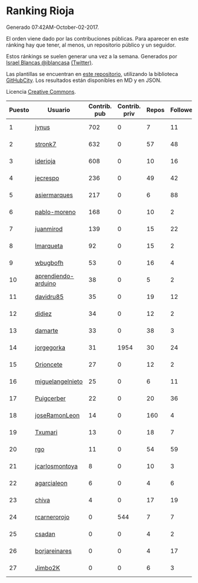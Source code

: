 # Ranking Rioja

Generado 07:42AM-October-02-2017.

El orden viene dado por las contribuciones públicas. Para aparecer en este ránking hay que tener, al menos, un repositorio público y un seguidor.

Estos ránkings se suelen generar una vez a la semana. Generados por [Israel Blancas @iblancasa](https://github.com/iblancasa/) [(Twitter)](https://twitter.com/iblancasa).

Las plantillas se encuentran en [este repositorio](https://github.com/iblancasa/GH-Spanish-Ranking), utilizando la biblioteca [GitHubCity](https://github.com/iblancasa/GitHubCity). Los resultados están disponibles en MD y en JSON.

Licencia [Creative Commons](https://creativecommons.org/licenses/by/4.0/).

| Puesto   |  Usuario  | Contrib. pub | Contrib. priv |Repos| Followers | Desde |  Avatar  |
|----------|-----------|--------------|---------------|-----|-----------|-------|----------|
|1|[jynus](https://github.com/jynus)|702|0|7|11|2014-08-28|![jynus](https://avatars2.githubusercontent.com/u/8576860)|
|2|[stronk7](https://github.com/stronk7)|632|0|57|48|2009-12-14|![stronk7](https://avatars0.githubusercontent.com/u/167147)|
|3|[iderioja](https://github.com/iderioja)|608|0|10|16|2013-07-25|![iderioja](https://avatars0.githubusercontent.com/u/5090808)|
|4|[jecrespo](https://github.com/jecrespo)|236|0|49|42|2012-03-15|![jecrespo](https://avatars1.githubusercontent.com/u/1539718)|
|5|[asiermarques](https://github.com/asiermarques)|217|0|6|88|2009-11-05|![asiermarques](https://avatars3.githubusercontent.com/u/149459)|
|6|[pablo-moreno](https://github.com/pablo-moreno)|168|0|10|2|2014-07-18|![pablo-moreno](https://avatars2.githubusercontent.com/u/8203696)|
|7|[juanmirod](https://github.com/juanmirod)|139|0|15|22|2013-02-27|![juanmirod](https://avatars1.githubusercontent.com/u/3714422)|
|8|[lmarqueta](https://github.com/lmarqueta)|92|0|15|2|2015-09-17|![lmarqueta](https://avatars2.githubusercontent.com/u/14338278)|
|9|[wbugbofh](https://github.com/wbugbofh)|53|0|16|4|2013-04-24|![wbugbofh](https://avatars1.githubusercontent.com/u/4250161)|
|10|[aprendiendo-arduino](https://github.com/aprendiendo-arduino)|38|0|5|2|2016-09-02|![aprendiendo-arduino](https://avatars0.githubusercontent.com/u/21957254)|
|11|[davidru85](https://github.com/davidru85)|35|0|19|12|2010-11-08|![davidru85](https://avatars1.githubusercontent.com/u/472324)|
|12|[didiez](https://github.com/didiez)|34|0|12|2|2011-02-22|![didiez](https://avatars3.githubusercontent.com/u/632860)|
|13|[damarte](https://github.com/damarte)|33|0|38|3|2013-04-30|![damarte](https://avatars1.githubusercontent.com/u/4304282)|
|14|[jorgegorka](https://github.com/jorgegorka)|31|1954|30|24|2008-05-07|![jorgegorka](https://avatars0.githubusercontent.com/u/9585)|
|15|[Orioncete](https://github.com/Orioncete)|27|0|12|2|2016-03-12|![Orioncete](https://avatars3.githubusercontent.com/u/17803185)|
|16|[miguelangelnieto](https://github.com/miguelangelnieto)|25|0|6|11|2011-05-25|![miguelangelnieto](https://avatars1.githubusercontent.com/u/810868)|
|17|[Puigcerber](https://github.com/Puigcerber)|22|0|20|36|2011-06-22|![Puigcerber](https://avatars1.githubusercontent.com/u/866808)|
|18|[joseRamonLeon](https://github.com/joseRamonLeon)|14|0|160|4|2012-04-26|![joseRamonLeon](https://avatars2.githubusercontent.com/u/1682282)|
|19|[Txumari](https://github.com/Txumari)|13|0|18|7|2010-09-16|![Txumari](https://avatars2.githubusercontent.com/u/401963)|
|20|[rgo](https://github.com/rgo)|11|0|54|59|2009-01-16|![rgo](https://avatars2.githubusercontent.com/u/47124)|
|21|[jcarlosmontoya](https://github.com/jcarlosmontoya)|8|0|10|3|2014-05-23|![jcarlosmontoya](https://avatars2.githubusercontent.com/u/7680456)|
|22|[agarcialeon](https://github.com/agarcialeon)|6|0|4|6|2014-02-18|![agarcialeon](https://avatars2.githubusercontent.com/u/6717746)|
|23|[chiva](https://github.com/chiva)|4|0|17|19|2010-06-15|![chiva](https://avatars2.githubusercontent.com/u/305333)|
|24|[rcarnerorojo](https://github.com/rcarnerorojo)|0|544|7|7|2014-04-17|![rcarnerorojo](https://avatars3.githubusercontent.com/u/7326722)|
|25|[csadan](https://github.com/csadan)|0|0|4|2|2014-01-21|![csadan](https://avatars3.githubusercontent.com/u/6459730)|
|26|[borjareinares](https://github.com/borjareinares)|0|0|4|17|2011-01-26|![borjareinares](https://avatars0.githubusercontent.com/u/584645)|
|27|[Jimbo2K](https://github.com/Jimbo2K)|0|0|6|3|2016-03-15|![Jimbo2K](https://avatars2.githubusercontent.com/u/17853527)|
